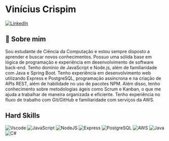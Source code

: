 
# Vinícius Crispim

[![LinkedIn](https://img.shields.io/badge/LinkedIn-0077B5?style=for-the-badge&logo=linkedin&logoColor=white)](https://www.linkedin.com/in/vinicius-crispim/)

## 🚀 Sobre mim
Sou estudante de Ciência da Computação e estou sempre disposto a aprender e buscar novos conhecimentos. Possuo uma sólida base em lógica de programação e experiência em desenvolvimento de software back-end. Tenho domínio de JavaScript e Node.js, além de familiaridade com Java e Spring Boot. Tenho experiência em desenvolvimento web utilizando Express e PostgreSQL, programação assíncrona e na criação de APIs REST, além de habilidade no uso de pacotes NPM. Além disso, tenho conhecimento sobre metodologias ágeis como Scrum e Kanban, 
o que me ajuda a trabalhar de maneira organizada e eficiente. Tenho experiência 
no fluxo de trabalho com Git/GitHub e familiaridade com serviços da AWS.


## Hard Skills

![Vscode](https://img.shields.io/badge/Vscode-007ACC?style=for-the-badge&logo=visual-studio-code&logoColor=white)
![JavaScript](https://img.shields.io/badge/JavaScript-F7DF1E?style=for-the-badge&logo=javascript&logoColor=black)
![NodeJS](https://img.shields.io/badge/node.js-6DA55F?style=for-the-badge&logo=node.js&logoColor=white)
![Express](https://img.shields.io/badge/express.js-%23404d59.svg?style=for-the-badge&logo=express&logoColor=%2361DAFB)
![PostgreSQL](https://img.shields.io/badge/PostgreSQL-000?style=for-the-badge&logo=postgresql)
![AWS](https://img.shields.io/badge/AWS-000.svg?style=for-the-badge&logo=amazon-aws&logoColor=white)
![Java](https://img.shields.io/badge/java-%23ED8B00.svg?style=for-the-badge&logo=openjdk&logoColor=white)
![C#](https://img.shields.io/badge/C%23-239120?style=for-the-badge&logo=c-sharp&logoColor=white)

